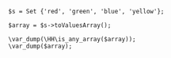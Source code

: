 ```basic-usage.hack
$s = Set {'red', 'green', 'blue', 'yellow'};

$array = $s->toValuesArray();

\var_dump(\HH\is_any_array($array));
\var_dump($array);
```
